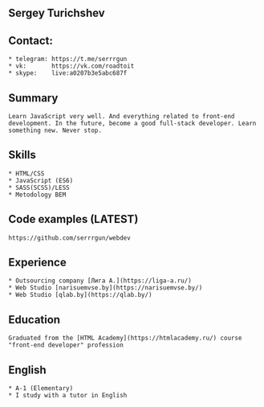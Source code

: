 ## Sergey Turichshev 
## Contact:
    * telegram: https://t.me/serrrgun
    * vk:       https://vk.com/roadtoit
    * skype:    live:a0207b3e5abc687f
## Summary 
    Learn JavaScript very well. And everything related to front-end development. In the future, become a good full-stack developer. Learn something new. Never stop.
## Skills 
    * HTML/CSS
    * JavaScript (ES6)
    * SASS(SCSS)/LESS
    * Metodology BEM
## Code examples (LATEST)
    https://github.com/serrrgun/webdev
## Experience 
    * Outsourcing company [Лига А.](https://liga-a.ru/) 
    * Web Studio [narisuemvse.by](https://narisuemvse.by/)
    * Web Studio [qlab.by](https://qlab.by/)
## Education 
    Graduated from the [HTML Academy](https://htmlacademy.ru/) course "front-end developer" profession
## English 
    * A-1 (Elementary)
    * I study with a tutor in English
